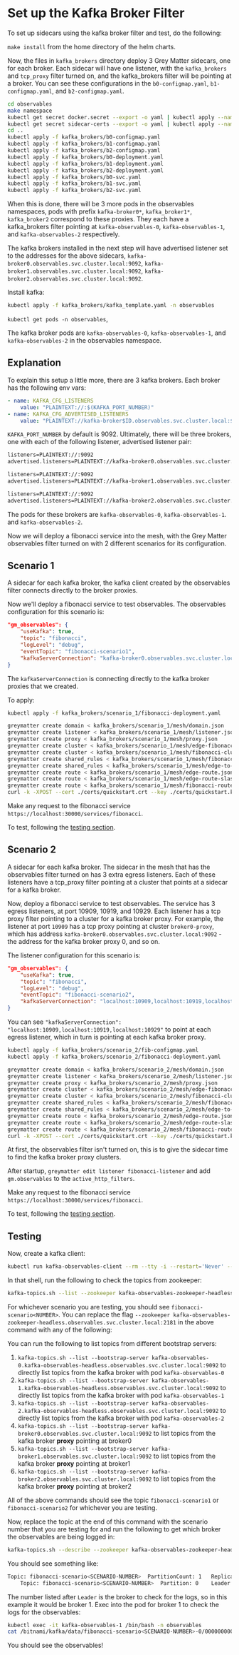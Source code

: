 # Set up the Kafka Broker Filter

To set up sidecars using the kafka broker filter and test, do the following:

`make install` from the home directory of the helm charts.

Now, the files in `kafka_brokers` directory deploy 3 Grey Matter sidecars, one for each broker. Each sidecar will have one listener, with the `kafka_brokers` and `tcp_proxy` filter turned on, and the kafka_brokers filter will be pointing at a broker. You can see these configurations in the `b0-configmap.yaml`, `b1-configmap.yaml`, and `b2-configmap.yaml`.

```bash
cd observables
make namespace
kubectl get secret docker.secret --export -o yaml | kubectl apply --namespace=observables -f -
kubectl get secret sidecar-certs --export -o yaml | kubectl apply --namespace=observables -f -
cd ..
kubectl apply -f kafka_brokers/b0-configmap.yaml
kubectl apply -f kafka_brokers/b1-configmap.yaml
kubectl apply -f kafka_brokers/b2-configmap.yaml
kubectl apply -f kafka_brokers/b0-deployment.yaml
kubectl apply -f kafka_brokers/b1-deployment.yaml
kubectl apply -f kafka_brokers/b2-deployment.yaml
kubectl apply -f kafka_brokers/b0-svc.yaml
kubectl apply -f kafka_brokers/b1-svc.yaml
kubectl apply -f kafka_brokers/b2-svc.yaml
```

When this is done, there will be 3 more pods in the observables namespaces, pods with prefix `kafka-broker0*`, `kafka_broker1*`, `kafka_broker2` correspond to these proxies. They each have a kafka_brokers filter pointing at `kafka-observables-0`, `kafka-observables-1`, and `kafka-observables-2` respectively.

The kafka brokers installed in the next step will have advertised listener set to the addresses for the above sidecars, `kafka-broker0.observables.svc.cluster.local:9092`, `kafka-broker1.observables.svc.cluster.local:9092`, `kafka-broker2.observables.svc.cluster.local:9092`.

Install kafka:

```bash
kubectl apply -f kafka_brokers/kafka_template.yaml -n observables
```

`kubectl get pods -n observables`,

The kafka broker pods are `kafka-observables-0`, `kafka-observables-1`, and `kafka-observables-2` in the observables namespace.

## Explanation

To explain this setup a little more, there are 3 kafka brokers. Each broker has the following env vars:

```yaml
- name: KAFKA_CFG_LISTENERS
    value: "PLAINTEXT://:$(KAFKA_PORT_NUMBER)"
- name: KAFKA_CFG_ADVERTISED_LISTENERS
    value: "PLAINTEXT://kafka-broker$ID.observables.svc.cluster.local:$(KAFKA_PORT_NUMBER)"
```

`KAFKA_PORT_NUMBER` by default is 9092.  Ultimately, there will be three brokers, one with each of the following listener, advertised listener pair:

```txt
listeners=PLAINTEXT://:9092
advertised.listeners=PLAINTEXT://kafka-broker0.observables.svc.cluster.local:9092
```

```txt
listeners=PLAINTEXT://:9092
advertised.listeners=PLAINTEXT://kafka-broker1.observables.svc.cluster.local:9092
```

```txt
listeners=PLAINTEXT://:9092
advertised.listeners=PLAINTEXT://kafka-broker2.observables.svc.cluster.local:9092
```

The pods for these brokers are `kafka-observables-0`, `kafka-observables-1`. and `kafka-observables-2`.

Now we will deploy a fibonacci service into the mesh, with the Grey Matter observables filter turned on with 2 different scenarios for its configuration.

## Scenario 1

A sidecar for each kafka broker, the kafka client created by the observables filter connects directly to the broker proxies.

Now we'll deploy a fibonacci service to test observables. The observables configuration for this scenario is:

```json
"gm_observables": {
    "useKafka": true,
    "topic": "fibonacci",
    "logLevel": "debug",
    "eventTopic": "fibonacci-scenario1",
    "kafkaServerConnection": "kafka-broker0.observables.svc.cluster.local:9092,kafka-broker1.observables.svc.cluster.local:9092,kafka-broker2.observables.svc.cluster.local:9092"
}
```

The `kafkaServerConnection` is connecting directly to the kafka broker proxies that we created.

To apply:

```bash
kubectl apply -f kafka_brokers/scenario_1/fibonacci-deployment.yaml

greymatter create domain < kafka_brokers/scenario_1/mesh/domain.json
greymatter create listener < kafka_brokers/scenario_1/mesh/listener.json
greymatter create proxy < kafka_brokers/scenario_1/mesh/proxy.json
greymatter create cluster < kafka_brokers/scenario_1/mesh/edge-fibonacci-cluster.json
greymatter create cluster < kafka_brokers/scenario_1/mesh/fibonacci-cluster.json
greymatter create shared_rules < kafka_brokers/scenario_1/mesh/fibonacci-rules.json
greymatter create shared_rules < kafka_brokers/scenario_1/mesh/edge-to-fibonacci-rules.json
greymatter create route < kafka_brokers/scenario_1/mesh/edge-route.json
greymatter create route < kafka_brokers/scenario_1/mesh/edge-route-slash.json
greymatter create route < kafka_brokers/scenario_1/mesh/fibonacci-route.json
curl -k -XPOST --cert ./certs/quickstart.crt --key ./certs/quickstart.key https://localhost:30000/services/catalog/latest/clusters -d "@kafka_brokers/scenario_1/mesh/catalog.json"
```

Make any request to the fibonacci service `https://localhost:30000/services/fibonacci`.

To test, following the [testing section](#testing).

## Scenario 2

A sidecar for each kafka broker.  The sidecar in the mesh that has the observables filter turned on has 3 extra egress listeners. Each of these listeners have a tcp_proxy filter pointing at a cluster that points at a sidecar for a kafka broker.

Now, deploy a fibonacci service to test observables.  The service has 3 egress listeners, at port 10909, 10919, and 10929.  Each listener has a tcp proxy filter pointing to a cluster for a kafka broker proxy.  For example, the listener at port `10909` has a tcp proxy pointing at cluster `broker0-proxy`, which has address `kafka-broker0.observables.svc.cluster.local:9092` - the address for the kafka broker proxy 0, and so on.

The listener configuration for this scenario is:

```json
"gm_observables": {
    "useKafka": true,
    "topic": "fibonacci",
    "logLevel": "debug",
    "eventTopic": "fibonacci-scenario2",
    "kafkaServerConnection": "localhost:10909,localhost:10919,localhost:10929"
}
```

You can see `"kafkaServerConnection": "localhost:10909,localhost:10919,localhost:10929"` to point at each egress listener, which in turn is pointing at each kafka broker proxy.

```bash
kubectl apply -f kafka_brokers/scenario_2/fib-configmap.yaml
kubectl apply -f kafka_brokers/scenario_2/fibonacci-deployment.yaml

greymatter create domain < kafka_brokers/scenario_2/mesh/domain.json
greymatter create listener < kafka_brokers/scenario_2/mesh/listener.json
greymatter create proxy < kafka_brokers/scenario_2/mesh/proxy.json
greymatter create cluster < kafka_brokers/scenario_2/mesh/edge-fibonacci-cluster.json
greymatter create cluster < kafka_brokers/scenario_2/mesh/fibonacci-cluster.json
greymatter create shared_rules < kafka_brokers/scenario_2/mesh/fibonacci-rules.json
greymatter create shared_rules < kafka_brokers/scenario_2/mesh/edge-to-fibonacci-rules.json
greymatter create route < kafka_brokers/scenario_2/mesh/edge-route.json
greymatter create route < kafka_brokers/scenario_2/mesh/edge-route-slash.json
greymatter create route < kafka_brokers/scenario_2/mesh/fibonacci-route.json
curl -k -XPOST --cert ./certs/quickstart.crt --key ./certs/quickstart.key https://localhost:30000/services/catalog/latest/clusters -d "@kafka_brokers/scenario_2/mesh/catalog.json"
```

At first, the observables filter isn't turned on, this is to give the sidecar time to find the kafka broker proxy clusters.

After startup, `greymatter edit listener fibonacci-listener` and add `gm.observables` to the `active_http_filters`.

Make any request to the fibonacci service `https://localhost:30000/services/fibonacci`.

To test, following the [testing section](#testing).

## Testing

Now, create a kafka client:

```bash
kubectl run kafka-observables-client --rm --tty -i --restart='Never' --image docker.io/bitnami/kafka:2.4.0-debian-9-r22 --namespace observables --command -- bash
```

In that shell, run the following to check the topics from zookeeper:

```bash
kafka-topics.sh --list --zookeeper kafka-observables-zookeeper-headless.observables.svc.cluster.local:2181
```

For whichever scenario you are testing, you should see `fibonacci-scenario<NUMBER>`. You can replace the flag `--zookeeper kafka-observables-zookeeper-headless.observables.svc.cluster.local:2181` in the above command with any of the following:

You can run the following to list topics from different bootstrap servers:

1. `kafka-topics.sh --list --bootstrap-server kafka-observables-0.kafka-observables-headless.observables.svc.cluster.local:9092` to directly list topics from the kafka broker with pod `kafka-observables-0`
2. `kafka-topics.sh --list --bootstrap-server kafka-observables-1.kafka-observables-headless.observables.svc.cluster.local:9092` to directly list topics from the kafka broker with pod `kafka-observables-1`
3. `kafka-topics.sh --list --bootstrap-server kafka-observables-2.kafka-observables-headless.observables.svc.cluster.local:9092` to directly list topics from the kafka broker with pod `kafka-observables-2`
4. `kafka-topics.sh --list --bootstrap-server kafka-broker0.observables.svc.cluster.local:9092` to list topics from the kafka broker **proxy** pointing at broker0
5. `kafka-topics.sh --list --bootstrap-server kafka-broker1.observables.svc.cluster.local:9092` to list topics from the kafka broker **proxy** pointing at broker1
6. `kafka-topics.sh --list --bootstrap-server kafka-broker2.observables.svc.cluster.local:9092` to list topics from the kafka broker **proxy** pointing at broker2

All of the above commands should see the topic `fibonacci-scenario1` or `fibonacci-scenario2` for whichever you are testing.

Now, replace the topic at the end of this command with the scenario number that you are testing for and run the following to get which broker the observables are being logged in:

```bash
kafka-topics.sh --describe --zookeeper kafka-observables-zookeeper-headless.observables.svc.cluster.local:2181 --topic fibonacci-scenario<SCENARIO-NUMBER>
```

You should see something like:

```bash
Topic: fibonacci-scenario<SCENARIO-NUMBER>	PartitionCount: 1	ReplicationFactor: 1	Configs: 
	Topic: fibonacci-scenario<SCENARIO-NUMBER>	Partition: 0	Leader: 1	Replicas: 1	Isr: 1
```

The number listed after `Leader` is the broker to check for the logs, so in this example it would be broker 1. Exec into the pod for broker 1 to check the logs for the observables:

```bash
kubectl exec -it kafka-observables-1 /bin/bash -n observables
cat /bitnami/kafka/data/fibonacci-scenario<SCENARIO-NUMBER>-0/00000000000000000000.log
```

You should see the observables!
